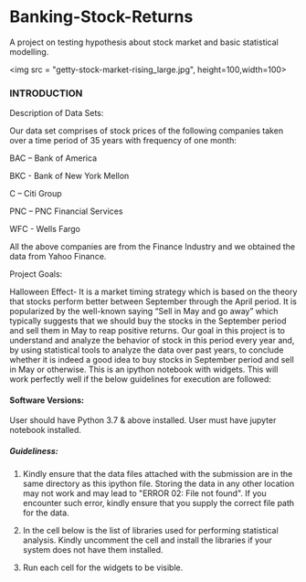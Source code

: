 # Banking-Stock-Returns
A project on testing hypothesis about stock market and basic statistical modelling.

<img src = "getty-stock-market-rising_large.jpg", height=100,width=100>

### INTRODUCTION
Description of Data Sets:

Our data set comprises of stock prices of the following companies taken over a time period of 35 years with frequency of one month:

BAC – Bank of America

BKC - Bank of New York Mellon

C – Citi Group

PNC – PNC Financial Services

WFC - Wells Fargo

All the above companies are from the Finance Industry and we obtained the data from Yahoo Finance.

Project Goals:

Halloween Effect- It is a market timing strategy which is based on the theory that stocks perform better between September through the April period. It is popularized by the well-known saying “Sell in May and go away” which typically suggests that we should buy the stocks in the September period and sell them in May to reap positive returns. 
Our goal in this project is to understand and analyze the behavior of stock in this period every year and,  by using statistical tools to analyze the data over past years, to conclude whether it is indeed a good idea to buy stocks in September period and sell in May or otherwise.
This is an ipython notebook with widgets. This will work perfectly well if the below guidelines for execution are followed:

#### Software Versions: 

User should have Python 3.7 & above installed.
User must have jupyter notebook installed.

##### Guideliness:

1. Kindly ensure that the data files attached with the submission are in the same directory as this ipython file. Storing the data in any other location may not work and may lead to "ERROR 02: File not found". If you encounter such error, kindly ensure that you supply the correct file path for the data. 

2. In the cell below is the list of libraries used for performing statistical analysis. Kindly uncomment the cell and install the libraries if your system does not have them installed.

3. Run each cell for the widgets to be visible.
